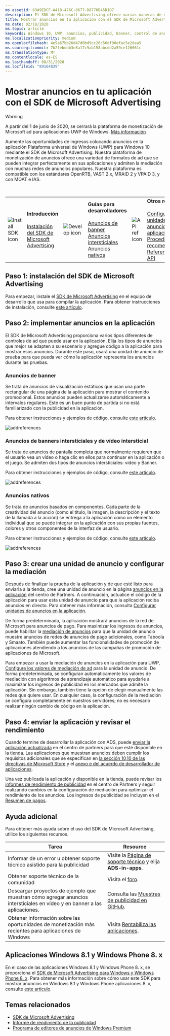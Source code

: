 ```yaml
---
ms.assetid: 63A9EDCF-A418-476C-8677-D8770B45D1D7
description: El SDK de Microsoft Advertising ofrece varias maneras de rentabilizar la aplicación con los anuncios.
title: Mostrar anuncios en tu aplicación con el SDK de Microsoft Advertising
ms.date: 02/18/2020
ms.topic: article
keywords: Windows 10, UWP, anuncios, publicidad, Banner, control de anuncios, intersticial
ms.localizationpriority: medium
ms.openlocfilehash: 4e9a67bb26d47d0bd9cc26c56df90efac5e2daa5
ms.sourcegitcommit: 7b2febddb3e8a17c9ab158abcdd2a59ce126661c
ms.translationtype: MT
ms.contentlocale: es-ES
ms.lasthandoff: 08/31/2020
ms.locfileid: "89164839"
---
```

# <a name="display-ads-in-your-app-with-the-microsoft-advertising-sdk"></a>Mostrar anuncios en tu aplicación con el SDK de Microsoft Advertising

>[!WARNING]
> A partir del 1 de junio de 2020, se cerrará la plataforma de monetización de Microsoft ad para aplicaciones UWP de Windows. [Más información](https://social.msdn.microsoft.com/Forums/windowsapps/en-US/db8d44cb-1381-47f7-94d3-c6ded3fea36f/microsoft-ad-monetization-platform-shutting-down-june-1st?forum=aiamgr)

Aumente las oportunidades de ingresos colocando anuncios en la aplicación Plataforma universal de Windows (UWP) para Windows 10 mediante el SDK de Microsoft Advertising. Nuestra plataforma de monetización de anuncios ofrece una variedad de formatos de ad que se pueden integrar perfectamente en sus aplicaciones y admiten la mediación con muchas redes de anuncios populares. Nuestra plataforma es compatible con los estándares OpenRTB, VAST 2.x, MRAID 2 y VPAID 3, y con MOAT e IAS. 

<br/>

<table style="border: none !important;">
<colgroup>
<col width="10%" />
<col width="23%" />
<col width="10%" />
<col width="23%" />
<col width="10%" />
<col width="23%" />
</colgroup>
<tbody>
<tr>
<td align="left"><img src="images/install-sdk.png" alt="Install SDK icon" /></td>
<td align="left"><b>Introducción</b><br/><br/>
    <a href="https://marketplace.visualstudio.com/items?itemName=AdMediator.MicrosoftAdvertisingSDK">Instalación del SDK de Microsoft Advertising</a>
</td>
<td align="left"><img src="images/write-code.png" alt="Develop icon" /></td>
<td align="left"><b>Guías para desarrolladores</b><br/><br/>
    <a href="banner-ads.md">Anuncios de banner</a>
    <br/>
    <a href="interstitial-ads.md">Anuncios intersticiales</a>
    <br/>
    <a href="native-ads.md">Anuncios nativos</a>
    </td>
<td align="left"><img src="images/api-reference.png" alt="API ref icon" /></td>
<td align="left"><b>Otros recursos</b><br/><br/>
    <a href="set-up-ad-units-in-your-app.md">Configurar unidades de anuncios en la aplicación</a>
    <br/>
    <a href="best-practices-for-ads-in-apps.md">Procedimientos recomendados</a>
    <br/>
    <a href="/uwp/api/overview/advertising">Referencia de API</a>
    </td>
</tr>
</tbody>
</table>

## <a name="step-1-install-the-microsoft-advertising-sdk"></a>Paso 1: instalación del SDK de Microsoft Advertising

Para empezar, instale el [SDK de Microsoft Advertising](https://marketplace.visualstudio.com/items?itemName=AdMediator.MicrosoftAdvertisingSDK) en el equipo de desarrollo que usa para compilar la aplicación. Para obtener instrucciones de instalación, consulte [este artículo](install-the-microsoft-advertising-libraries.md).

## <a name="step-2-implement-ads-in-your-app"></a>Paso 2: implementar anuncios en la aplicación

El SDK de Microsoft Advertising proporciona varios tipos diferentes de controles de ad que puede usar en la aplicación. Elija los tipos de anuncios que mejor se adapten a su escenario y agregue código a la aplicación para mostrar esos anuncios. Durante este paso, usará una unidad de anuncio de prueba para que pueda ver cómo la aplicación representa los anuncios durante las pruebas.

### <a name="banner-ads"></a>Anuncios de banner

Se trata de anuncios de visualización estáticos que usan una parte rectangular de una página de la aplicación para mostrar el contenido promocional. Estos anuncios pueden actualizarse automáticamente a intervalos regulares. Este es un buen punto de partida si no está familiarizado con la publicidad en la aplicación.

Para obtener instrucciones y ejemplos de código, consulte [este artículo](adcontrol-in-xaml-and--net.md).

![addreferences](images/banner-ad.png)

### <a name="interstitial-video-and-interstitial-banner-ads"></a>Anuncios de banners intersticiales y de vídeo intersticial

Se trata de anuncios de pantalla completa que normalmente requieren que el usuario vea un vídeo o haga clic en ellos para continuar en la aplicación o el juego. Se admiten dos tipos de anuncios intersticiales: vídeo y Banner.

Para obtener instrucciones y ejemplos de código, consulte [este artículo](interstitial-ads.md).

![addreferences](images/interstitial-ad.png)

### <a name="native-ads"></a>Anuncios nativos

Se trata de anuncios basados en componentes. Cada parte de la creatividad del anuncio (como el título, la imagen, la descripción y el texto de la llamada a la acción) se entrega a la aplicación como un elemento individual que se puede integrar en la aplicación con sus propias fuentes, colores y otros componentes de la interfaz de usuario.

Para obtener instrucciones y ejemplos de código, consulte [este artículo](native-ads.md).

![addreferences](images/native-ad.png)

<span id="ad-mediation"/>

## <a name="step-3-create-an-ad-unit-and-configure-mediation"></a>Paso 3: crear una unidad de anuncio y configurar la mediación

Después de finalizar la prueba de la aplicación y de que esté listo para enviarla a la tienda, cree una unidad de anuncio en la página [anuncios en la aplicación](../publish/in-app-ads.md) del centro de Partners. A continuación, actualice el código de la aplicación para usar esta unidad de anuncio para que la aplicación reciba anuncios en directo. Para obtener más información, consulta [Configurar unidades de anuncios en la aplicación](set-up-ad-units-in-your-app.md#live-ad-units).

De forma predeterminada, la aplicación mostrará anuncios de la red de Microsoft para anuncios de pago. Para maximizar los ingresos de anuncios, puede habilitar la [mediación de anuncios](ad-mediation-service.md) para que la unidad de anuncio muestre anuncios de redes de anuncios de pago adicionales, como Taboola y Smaato. También puede aumentar las funcionalidades de promoción de aplicaciones atendiendo a los anuncios de las campañas de promoción de aplicaciones de Microsoft.

Para empezar a usar la mediación de anuncios en la aplicación para UWP, [Configure los valores de mediación de ad](../publish/in-app-ads.md#mediation-settings) para la unidad de anuncio. De forma predeterminada, se configuran automáticamente los valores de mediación con algoritmos de aprendizaje automático para ayudarle a maximizar los ingresos de publicidad en los mercados que admite la aplicación. Sin embargo, también tiene la opción de elegir manualmente las redes que quiere usar. En cualquier caso, la configuración de la mediación se configura completamente en nuestros servidores; no es necesario realizar ningún cambio de código en la aplicación.    

## <a name="step-4-submit-your-app-and-review-performance"></a>Paso 4: enviar la aplicación y revisar el rendimiento

Cuando termine de desarrollar la aplicación con ADS, puede [enviar la aplicación actualizada](../publish/app-submissions.md) en el centro de partners para que esté disponible en la tienda. Las aplicaciones que muestran anuncios deben cumplir los requisitos adicionales que se especifican en [la sección 10,10 de las directivas de Microsoft Store](/legal/windows/agreements/store-policies#1010-advertising-conduct-and-content) y el [anexo e del acuerdo de desarrollador de aplicaciones](/legal/windows/agreements/app-developer-agreement).

Una vez publicada la aplicación y disponible en la tienda, puede revisar los [informes de rendimiento de publicidad](../publish/advertising-performance-report.md) en el centro de Partners y seguir realizando cambios en la configuración de mediación para optimizar el rendimiento de los anuncios. Los ingresos de publicidad se incluyen en el [Resumen de pagos](../publish/payout-summary.md).

<span id="additional-help" />

## <a name="additional-help"></a>Ayuda adicional

Para obtener más ayuda sobre el uso del SDK de Microsoft Advertising, utilice los siguientes recursos.

|  Tarea    | Resource |               
|----------|-------|
| Informar de un error u obtener soporte técnico asistido para la publicidad     | Visite la [Página de soporte técnico](https://developer.microsoft.com/windows/support) y elija **ADS-in-apps**.        |
| Obtener soporte técnico de la comunidad     | Visita el [foro](https://social.msdn.microsoft.com/forums/windowsapps/en-US/home?category=windowsapps).       |
| Descargar proyectos de ejemplo que muestran cómo agregar anuncios intersticiales en vídeo y en banner a las aplicaciones.     | Consulta las [Muestras de publicidad en GitHub](https://github.com/Microsoft/Windows-universal-samples/tree/master/Samples/Advertising).       |
| Obtener información sobre las oportunidades de monetización más recientes para aplicaciones de Windows     | Visita [Rentabiliza las aplicaciones](https://developer.microsoft.com/store/monetize).        |

## <a name="windows-81-and-windows-phone-8x-apps"></a>Aplicaciones Windows 8.1 y Windows Phone 8. x

En el caso de las aplicaciones Windows 8.1 y Windows Phone 8. x, se proporciona el [SDK de Microsoft Advertising para Windows y Windows Phone 8. x](https://marketplace.visualstudio.com/items?itemName=AdMediator.MicrosoftAdvertisingSDKforWindowsandWindowsPhone8x). Para obtener más información sobre cómo usar este SDK para mostrar anuncios en Windows 8.1 y Windows Phone aplicaciones 8. x, consulte [este artículo](/previous-versions/windows/apps/dn792120(v=win.10)).

## <a name="related-topics"></a>Temas relacionados

* [SDK de Microsoft Advertising](https://marketplace.visualstudio.com/items?itemName=AdMediator.MicrosoftAdvertisingSDK)
* [Informe de rendimiento de la publicidad](../publish/advertising-performance-report.md)
* [Programa de editores de anuncios de Windows Premium](windows-premium-ads-publishers-program.md)